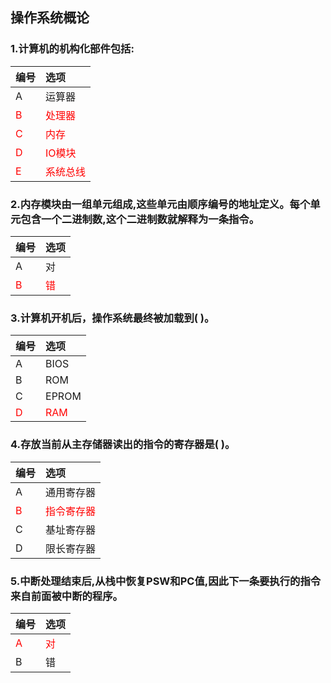 ## 操作系统概论

### 1.计算机的机构化部件包括:
|编号|选项|
|:-|:-|
|A|运算器|
|<font color="red">B</font>|<font color="red">处理器</font>|
|<font color="red">C</font>|<font color="red">内存</font>|
|<font color="red">D</font>|<font color="red">IO模块</font>|
|<font color="red">E</font>|<font color="red">系统总线</font>|

### 2.内存模块由一组单元组成,这些单元由顺序编号的地址定义。每个单元包含一个二进制数,这个二进制数就解释为一条指令。
|编号|选项|
|:-|:-|
|A|对|
|<font color="red">B</font>|<font color="red">错</font>|

### 3.计算机开机后，操作系统最终被加载到( )。
|编号|选项|
|:-|:-|
|A|BIOS|
|B|ROM|
|C|EPROM|
|<font color="red">D</font>|<font color="red">RAM</font>|

### 4.存放当前从主存储器读出的指令的寄存器是( )。
|编号|选项|
|:-|:-|
|A|通用寄存器|
|<font color="red">B</font>|<font color="red">指令寄存器</font>|
|C|基址寄存器|
|D|限长寄存器|

### 5.中断处理结束后,从栈中恢复PSW和PC值,因此下一条要执行的指令来自前面被中断的程序。
|编号|选项|
|:-|:-|
|<font color="red">A</font>|<font color="red">对</font>|
|B|错|

